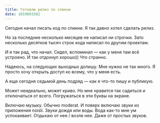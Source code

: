 ```yaml
---
title: Готовлю релиз по спикни 
date: 1659893382
---
```

Сегодня начал писать код по спикни. Я так давно хотел сделать релиз. 

Но за последние несколько месяцев не написал ни строчки. Зато несколько десятков тысяч строк кода написал по другим проектам.

И я так рад, что начал. Сидел, вспоминал — как у меня там всё устроено. И так отдохнул хорошо)) Что странно.

Надеюсь, на следующих выходных допишу. Мне нужно не так много. Я просто хочу открыть доступ ко всему, что у меня есть.

А еще сегодня седьмой день подряд — как я что-то пишу и публикую.

Может неидеально, может криво. Но мне нравится так садиться и отключаться от всего. Погружаться в эти буквы на экране.

Включаю музыку. Обычно moderat. И поверх включаю звуки из приложения noisli. Звуки дождя или воды. Вода как-то мне ум успокаивает. Отдыхаю от нее / возле нее. Даже от простых звуков.